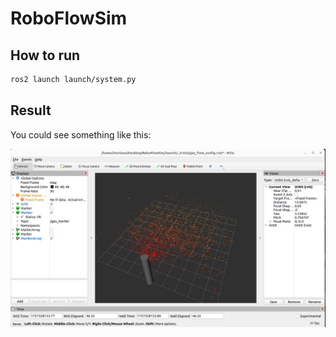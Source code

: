 # RoboFlowSim

## How to run

```bash
ros2 launch launch/system.py
```

## Result

You could see something like this:

![result](asset/gasFlow.png)
